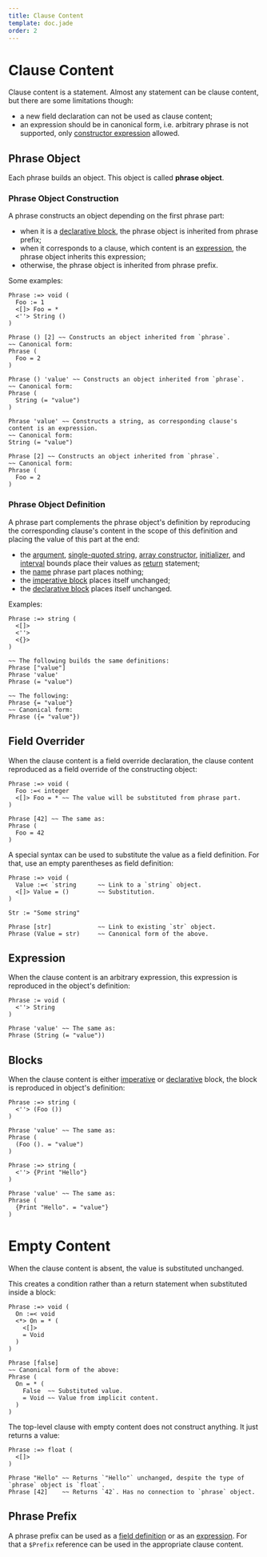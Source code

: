```yaml
---
title: Clause Content
template: doc.jade
order: 2
---
```


Clause Content
==============
<!--
Copyright (C) 2010-2014 Ruslan Lopatin.
Permission is granted to copy, distribute and/or modify this document
under the terms of the GNU Free Documentation License, Version 1.3
or any later version published by the Free Software Foundation;
with no Invariant Sections, no Front-Cover Texts, and no Back-Cover Texts.
A copy of the license is included in the section entitled "GNU
Free Documentation License".
-->

Clause content is a statement. Almost any statement can be clause content, but
there are some limitations though:

* a new field declaration can not be used as clause content;
* an expression should be in canonical form, i.e. arbitrary phrase is not
  supported, only [constructor expression][] allowed.

[constructor expression]: ../objects/creation.html#constructor-expression


Phrase Object
-------------

Each phrase builds an object. This object is called __phrase object__.


### Phrase Object Construction ###

A phrase constructs an object depending on the first phrase part:

* when it is a [declarative block](clauses.html#declarative-block), the phrase
  object is inherited from phrase prefix;
* when it corresponds to a clause, which content is an
  [expression](#expression), the phrase object inherits this expression;
* otherwise, the phrase object is inherited from phrase prefix.

Some examples:
```o42a
Phrase :=> void (
  Foo := 1
  <[]> Foo = *
  <''> String ()
)

Phrase () [2] ~~ Constructs an object inherited from `phrase`.
~~ Canonical form:
Phrase (
  Foo = 2
)

Phrase () 'value' ~~ Constructs an object inherited from `phrase`.
~~ Canonical form:
Phrase (
  String (= "value")
)

Phrase 'value' ~~ Constructs a string, as corresponding clause's content is an expression.
~~ Canonical form:
String (= "value")

Phrase [2] ~~ Constructs an object inherited from `phrase`.
~~ Canonical form:
Phrase (
  Foo = 2
)
```


### Phrase Object Definition ###

A phrase part complements the phrase object's definition by reproducing the
corresponding clause's content in the scope of this definition and placing the
value of this part at the end:

* the [argument](clauses.html#argument),
  [single-quoted string](clauses.html#single-quoted-string),
  [array constructor](clauses.html#array-constructor),
  [initializer](clauses.html#initializer), and
  [interval](clauses.html#interval) bounds place their values as
  [return](../objects/definition.html#return) statement;
* the [name](clauses.html#name) phrase part places nothing;
* the [imperative block](clauses.html#imperative-block) places itself unchanged;
* the [declarative block](clauses.html#declarative-block) places itself
  unchanged.

Examples:
```o42a
Phrase :=> string (
  <[]>
  <''>
  <{}>
)

~~ The following builds the same definitions:
Phrase ["value"]
Phrase 'value'
Phrase (= "value")

~~ The following:
Phrase {= "value"}
~~ Canonical form:
Phrase ({= "value"})
```


Field Overrider
---------------

When the clause content is a field override declaration, the clause content
reproduced as a field override of the constructing object:
```o42a
Phrase :=> void (
  Foo :=< integer
  <[]> Foo = * ~~ The value will be substituted from phrase part.
)

Phrase [42] ~~ The same as:
Phrase (
  Foo = 42
)
```

A special syntax can be used to substitute the value as a field definition. For
that, use an empty parentheses as field definition:
```o42a
Phrase :=> void (
  Value :=< `string      ~~ Link to a `string` object.
  <[]> Value = ()        ~~ Substitution.
)

Str := "Some string"

Phrase [str]             ~~ Link to existing `str` object.
Phrase (Value = str)     ~~ Canonical form of the above.
```


Expression
----------

When the clause content is an arbitrary expression, this expression is
reproduced in the object's definition:
```o42a
Phrase := void (
  <''> String
)

Phrase 'value' ~~ The same as:
Phrase (String (= "value"))
```

Blocks
------

When the clause content is either [imperative](/docs/sentences/imperatives.html)
or [declarative](../sentences/statements.html#declarative-block) block, the
block is reproduced in object's definition:
```o42a
Phrase :=> string (
  <''> (Foo ())
)

Phrase 'value' ~~ The same as:
Phrase (
  (Foo (). = "value")
)
```
```o42a
Phrase :=> string (
  <''> {Print "Hello"}
)

Phrase 'value' ~~ The same as:
Phrase (
  {Print "Hello". = "value"}
)
```

Empty Content
=============

When the clause content is absent, the value is substituted unchanged.

This creates a condition rather than a return statement when substituted inside
a block:
```o42a
Phrase :=> void (
  On :=< void
  <*> On = * (
    <[]>
    = Void
  )
)

Phrase [false]
~~ Canonical form of the above:
Phrase (
  On = * (
    False  ~~ Substituted value.
    = Void ~~ Value from implicit content.
  )
)
```

The top-level clause with empty content does not construct anything. It just
returns a value:
```o42a
Phrase :=> float (
  <[]>
)

Phrase "Hello" ~~ Returns `"Hello"` unchanged, despite the type of `phrase` object is `float`.
Phrase [42]    ~~ Returns `42`. Has no connection to `phrase` object.
```

Phrase Prefix
-------------

A phrase prefix can be used as a [field definition](#field-overrider) or as an
[expression](#expression). For that a `$Prefix` reference can be used in the
appropriate clause content.
